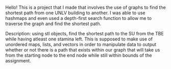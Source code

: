 Hello! This is a project that I made that involves the use of graphs to find the shortest path from one UNLV building to another. I was able to use hashmaps and even used a depth-first search function to
allow me to traverse the graph and find the shortest path.

Description: using stl objects, find the shortest path to the SU from the TBE while having atleast one stamina left.
This is supposed to make use of unordered maps, lists, and vectors in order to manipulate data to output whether or not
there is a path that exists within our graph that will take us from the starting node to the end node while still within bounds
of the assignment.
